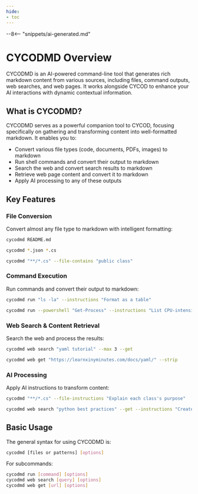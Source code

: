 ```yaml
---
hide:
- toc
---
```


--8<-- "snippets/ai-generated.md"

# CYCODMD Overview

CYCODMD is an AI-powered command-line tool that generates rich markdown content from various sources, including files, command outputs, web searches, and web pages. It works alongside CYCOD to enhance your AI interactions with dynamic contextual information.

## What is CYCODMD?

CYCODMD serves as a powerful companion tool to CYCOD, focusing specifically on gathering and transforming content into well-formatted markdown. It enables you to:

- Convert various file types (code, documents, PDFs, images) to markdown
- Run shell commands and convert their output to markdown
- Search the web and convert search results to markdown
- Retrieve web page content and convert it to markdown
- Apply AI processing to any of these outputs

## Key Features

### File Conversion
Convert almost any file type to markdown with intelligent formatting:

``` bash title="Convert a single file to markdown"
cycodmd README.md
```

``` bash title="Convert multiple files"
cycodmd *.json *.cs
```

``` bash title="Find files recursively"
cycodmd "**/*.cs" --file-contains "public class"
```

### Command Execution
Run commands and convert their output to markdown:

``` bash title="Run a simple command"
cycodmd run "ls -la" --instructions "Format as a table"
```

``` bash title="Use different shells"
cycodmd run --powershell "Get-Process" --instructions "List CPU-intensive processes"
```

### Web Search & Content Retrieval
Search the web and process the results:

``` bash title="Search for information"
cycodmd web search "yaml tutorial" --max 3 --get
```

``` bash title="Retrieve specific web pages"
cycodmd web get "https://learnxinyminutes.com/docs/yaml/" --strip
```

### AI Processing
Apply AI instructions to transform content:

``` bash title="Process file content with AI"
cycodmd "**/*.cs" --file-instructions "Explain each class's purpose"
```

``` bash title="Process web content with AI"
cycodmd web search "python best practices" --get --instructions "Create a concise cheat sheet"
```

## Basic Usage

The general syntax for using CYCODMD is:

``` bash title="General syntax"
cycodmd [files or patterns] [options]
```

For subcommands:

``` bash title="Subcommand syntax"
cycodmd run [command] [options]
cycodmd web search [query] [options]
cycodmd web get [url] [options]
```
